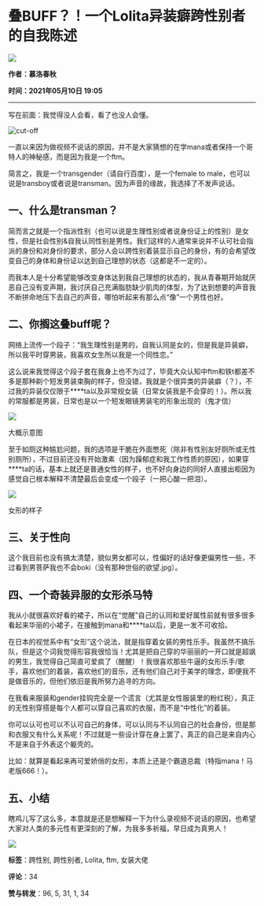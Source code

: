 # 叠BUFF？！一个Lolita异装癖跨性别者的自我陈述

![](//i0.hdslb.com/bfs/face/89e7aa7d98322ce2784fecc6d2fcd6d53cca791c.jpg@56w_56h_!web-dynamic.webp)

**作者：慕洛春秋**

**时间：2021年05月10日 19:05**

---

写在前面：我觉得没人会看，看了也没人会懂。

![cut-off](//i0.hdslb.com/bfs/article/4adb9255ada5b97061e610b682b8636764fe50ed.png)

一直以来因为做视频不说话的原因，并不是大家猜想的在学mana或者保持一个哥特人的神秘感，而是因为我是一个ftm。

简言之，我是一个transgender（请自行百度），是一个female to male，也可以说是transboy或者说是transman。因为声音的缘故，我选择了不发声说话。

## 一、什么是transman？

简而言之就是一个指派性别（也可以说是生理性别或者说身份证上的性别）是女性，但是社会性别&自我认同性别是男性。我们这样的人通常来说并不认可社会指派的身份和对身份的要求，部分人会以跨性别着装显示自己的身份，有的会希望改变自己的身体和身份证以达到自己理想的状态（这都是不一定的）。

而我本人是十分希望能够改变身体达到我自己理想的状态的，我从青春期开始就厌恶自己没有变声期，我讨厌自己充满脂肪缺少肌肉的体型，为了达到想要的声音我不断拼命地压下去自己的声音，哪怕听起来有那么点“像”一个男性也好。

## 二、你搁这叠buff呢？

网络上流传一个段子：“我生理性别是男的，自我认同是女的，但是我是异装癖，所以我平时穿男装，我喜欢女生所以我是一个同性恋。”

这么说来我觉得这个段子套在我身上也不为过了，毕竟大众认知中ftm和铁t都差不多是那种剃个短发男装束胸的样子，但没错，我就是个很异类的异装癖（？），不过我的异装仅仅限于****ta以及非常规女装（日常女装我是不会穿的！）。所以我的常服都是男装，日常也是以一个短发眼镜男装宅的形象出现的（鬼才信）

![](//i0.hdslb.com/bfs/article/8a74bb112d94bd8bf41b0b578c908e71aed0ed19.jpg@1192w.webp)

大概示意图

至于如厕这种尴尬问题，我的选项是干脆在外面憋死（除非有性别友好厕所或无性别厕所），不过目前还没有开始激素（因为躁郁症和我工作性质的原因），如果穿****ta的话，基本上就还是普通女性的样子，也不好向身边的同好人直接出柜因为感觉自己根本解释不清楚最后会变成一个段子（一把心酸一把泪）。

![](https://static.hdslb.com/mstation/images/appeal/loading.gif)

女形的样子

## 三、关于性向

这个我目前也没有搞太清楚，貌似男女都可以，性偏好的话好像更偏男性一些，不过看到男菩萨我也不会boki（没有那种世俗的欲望.jpg）。

## 四、一个奇装异服的女形杀马特

我从小就很喜欢好看的裙子，所以在“觉醒”自己的认同和爱好属性前就有很多很多看起来华丽的小裙子，在接触到mana和****ta以后，更是一发不可收拾。

在日本的视觉系中有“女形”这个说法，就是指穿着女装的男性乐手。我虽然不搞乐队，但是这个词我觉得形容我很恰当！尤其是把自己穿的华丽丽的一开口就是超飒的男生，我觉得自己简直可爱疯了（醒醒）！我很喜欢那些牛逼的女形乐手/歌手，喜欢他们的着装，喜欢他们的音乐，还有他们自己对于美学的理念，即便我不是做音乐的，但他们依旧是我所努力追寻的方向。

在我看来服装和gender挂钩完全是一个谎言（尤其是女性服装里的粉红税），真正的无性别穿搭是每个人都可以穿自己喜欢的衣服，而不是“中性化”的着装。

你可以认可也可以不认可自己的身体，可以认同与不认同自己的社会身份，但是那和衣服又有什么关系呢！不过就是一些设计穿在身上罢了，真正的自己是来自内心不是来自于外表这个躯壳的。

比如：就算是看起来再可爱娇俏的女形，本质上还是个霸道总裁（特指mana！马老版666！）。

## 五、小结

瞎鸡儿写了这么多，本意就是还是想解释一下为什么录视频不说话的原因，也希望大家对人类的多元性有更深刻的了解，为我多多祈福，早日成为真男人！

![](//i0.hdslb.com/bfs/article/c8bc2b5de5b1444b004e178fabce4b13e4e1d399.jpg@400w_280h.webp)

**标签**：跨性别, 跨性别者, Lolita, ftm, 女装大佬

**评论**：34  

**赞与转发**：96, 5, 31, 1, 34  